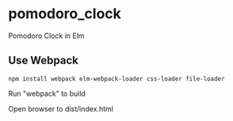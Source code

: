 # pomodoro_clock

Pomodoro Clock in Elm

## Use Webpack
    npm install webpack elm-webpack-loader css-loader file-loader

Run "webpack" to build

Open browser to dist/index.html
